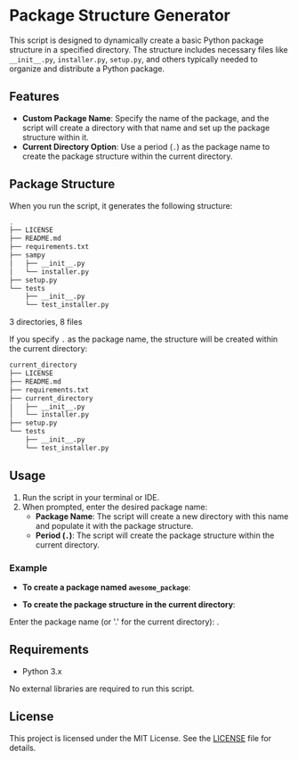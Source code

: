 # Package Structure Generator

This script is designed to dynamically create a basic Python package structure in a specified directory. The structure includes necessary files like `__init__.py`, `installer.py`, `setup.py`, and others typically needed to organize and distribute a Python package.

## Features

- **Custom Package Name**: Specify the name of the package, and the script will create a directory with that name and set up the package structure within it.
- **Current Directory Option**: Use a period (`.`) as the package name to create the package structure within the current directory.

## Package Structure

When you run the script, it generates the following structure:

```bash
.
├── LICENSE
├── README.md
├── requirements.txt
├── sampy
│   ├── __init__.py
│   └── installer.py
├── setup.py
└── tests
    ├── __init__.py
    └── test_installer.py
```
3 directories, 8 files


If you specify `.` as the package name, the structure will be created within the current directory:

```bash
current_directory
├── LICENSE
├── README.md
├── requirements.txt
├── current_directory
│   ├── __init__.py
│   └── installer.py
├── setup.py
└── tests
    ├── __init__.py
    └── test_installer.py
```


## Usage

1. Run the script in your terminal or IDE.
2. When prompted, enter the desired package name:
   - **Package Name**: The script will create a new directory with this name and populate it with the package structure.
   - **Period (`.`)**: The script will create the package structure within the current directory.

### Example

- **To create a package named `awesome_package`**:

- **To create the package structure in the current directory**:

Enter the package name (or '.' for the current directory): .


## Requirements

- Python 3.x

No external libraries are required to run this script.

## License

This project is licensed under the MIT License. See the [LICENSE](LICENSE) file for details.



